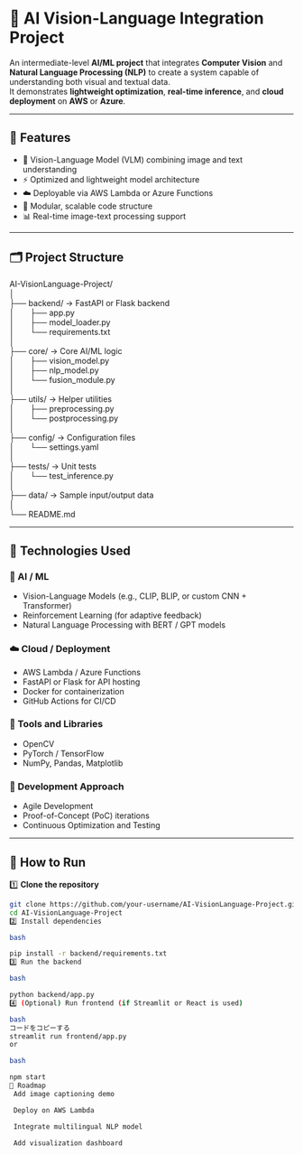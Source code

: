 # 🤖 AI Vision-Language Integration Project

An intermediate-level **AI/ML project** that integrates **Computer Vision** and **Natural Language Processing (NLP)** to create a system capable of understanding both visual and textual data.  
It demonstrates **lightweight optimization**, **real-time inference**, and **cloud deployment** on **AWS** or **Azure**.

---

## 🚀 Features
- 🧠 Vision-Language Model (VLM) combining image and text understanding  
- ⚡ Optimized and lightweight model architecture  
- ☁️ Deployable via AWS Lambda or Azure Functions  
- 🧩 Modular, scalable code structure  
- 📊 Real-time image-text processing support  

---

## 🗂️ Project Structure

AI-VisionLanguage-Project/  
│  
├── backend/ → FastAPI or Flask backend  
│  ├── app.py  
│  ├── model_loader.py  
│  └── requirements.txt  
│  
├── core/ → Core AI/ML logic  
│  ├── vision_model.py  
│  ├── nlp_model.py  
│  └── fusion_module.py  
│  
├── utils/ → Helper utilities  
│  ├── preprocessing.py  
│  └── postprocessing.py  
│  
├── config/ → Configuration files  
│  └── settings.yaml  
│  
├── tests/ → Unit tests  
│  └── test_inference.py  
│  
├── data/ → Sample input/output data  
│  
└── README.md  

---

## 🧰 Technologies Used

### 🧠 AI / ML
- Vision-Language Models (e.g., CLIP, BLIP, or custom CNN + Transformer)  
- Reinforcement Learning (for adaptive feedback)  
- Natural Language Processing with BERT / GPT models  

### ☁️ Cloud / Deployment
- AWS Lambda / Azure Functions  
- FastAPI or Flask for API hosting  
- Docker for containerization  
- GitHub Actions for CI/CD  

### 🔧 Tools and Libraries
- OpenCV  
- PyTorch / TensorFlow  
- NumPy, Pandas, Matplotlib  

### 🧩 Development Approach
- Agile Development  
- Proof-of-Concept (PoC) iterations  
- Continuous Optimization and Testing  

---

## 🧪 How to Run

1️⃣ **Clone the repository**
```bash
git clone https://github.com/your-username/AI-VisionLanguage-Project.git
cd AI-VisionLanguage-Project
2️⃣ Install dependencies

bash

pip install -r backend/requirements.txt
3️⃣ Run the backend

bash

python backend/app.py
4️⃣ (Optional) Run frontend (if Streamlit or React is used)

bash
コードをコピーする
streamlit run frontend/app.py
or

bash

npm start
🧭 Roadmap
 Add image captioning demo

 Deploy on AWS Lambda

 Integrate multilingual NLP model

 Add visualization dashboard


